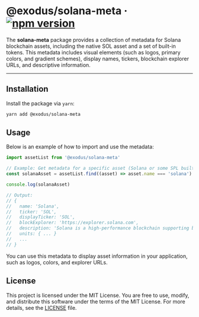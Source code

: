 # @exodus/solana-meta &middot; [![npm version](https://img.shields.io/badge/npm-public-blue.svg?style=flat)](https://www.npmjs.com/package/@exodus/solana-meta)

The **solana-meta** package provides a collection of metadata for Solana blockchain assets, including the native SOL asset
and a set of built-in tokens. This metadata includes visual elements (such as logos, primary colors, and gradient schemes),
display names, tickers, blockchain explorer URLs, and descriptive information.

---

## Installation

Install the package via `yarn`:

```bash
yarn add @exodus/solana-meta
```

## Usage

Below is an example of how to import and use the metadata:

```javascript
import assetList from '@exodus/solana-meta'

// Example: Get metadata for a specific asset (Solana or some SPL built-in token)
const solanaAsset = assetList.find((asset) => asset.name === 'solana')

console.log(solanaAsset)

// Output:
// {
//   name: 'Solana',
//   ticker: 'SOL',
//   displayTicker: 'SOL',
//   blockExplorer: 'https://explorer.solana.com',
//   description: 'Solana is a high-performance blockchain supporting builders around the world creating crypto apps that scale today.'
//   units: { ... }
//   ...
// }
```

You can use this metadata to display asset information in your application, such as logos, colors, and explorer URLs.

## License

This project is licensed under the MIT License.
You are free to use, modify, and distribute this software under the terms of the MIT License.
For more details, see the [LICENSE](LICENSE) file.
